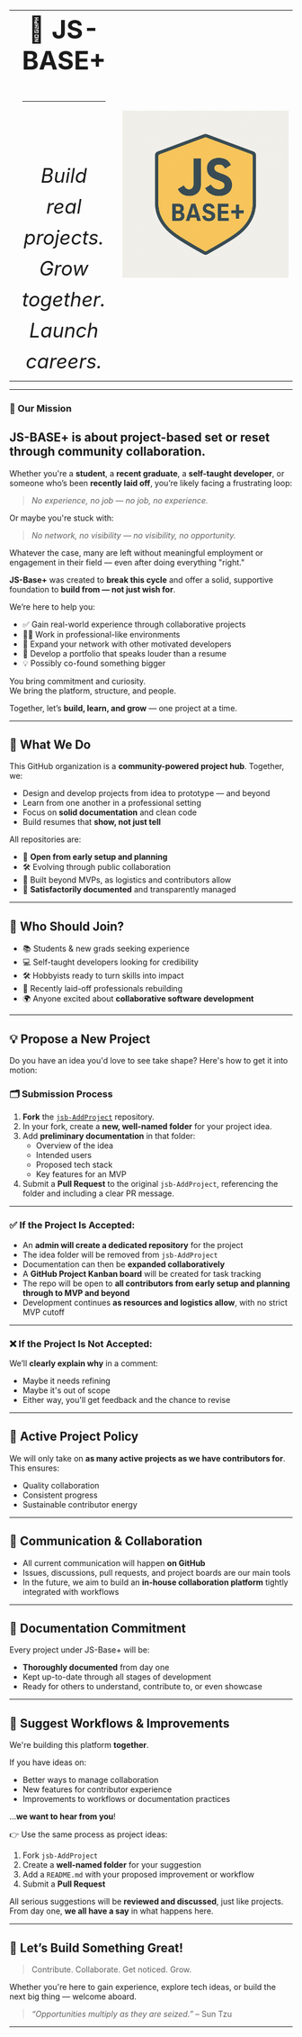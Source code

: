 <table align="center" style="width:100%; border:0;">
  <tr>
    <td align="center" valign="middle" width="25%" style="font-size: 45px; font-weight: bold;">
      <div>
        🌟 JS-BASE+  
        <hr/>
        <br/>
        <span style="font-size: 35px; font-weight: normal;"><em>Build real projects. Grow together. Launch careers.</em></span>
      </div>
    </td>
    <td align="center" width="75%">
      <img src="logo.png" alt="JS-Base+ Logo" width="300"/>
    </td>
  </tr>
</table>

---

### 🎯 Our Mission 
 
## **JS-BASE+ is about project-based set or reset through community collaboration.**

Whether you're a **student**, a **recent graduate**, a **self-taught developer**, or someone who’s been **recently laid off**, you’re likely facing a frustrating loop:

> _No experience, no job — no job, no experience._

Or maybe you're stuck with:

> _No network, no visibility — no visibility, no opportunity._

Whatever the case, many are left without meaningful employment or engagement in their field — even after doing everything "right."

**JS-Base+** was created to **break this cycle** and offer a solid, supportive foundation to **build from — not just wish for**.

We’re here to help you:
- ✅ Gain real-world experience through collaborative projects
- 🧑‍💻 Work in professional-like environments
- 💬 Expand your network with other motivated developers
- 🚀 Develop a portfolio that speaks louder than a resume
- 💡 Possibly co-found something bigger

You bring commitment and curiosity.  
We bring the platform, structure, and people.

Together, let’s **build, learn, and grow** — one project at a time.

---

## 🚀 What We Do

This GitHub organization is a **community-powered project hub**. Together, we:
- Design and develop projects from idea to prototype — and beyond
- Learn from one another in a professional setting
- Focus on **solid documentation** and clean code
- Build resumes that **show, not just tell**

All repositories are:
- 📂 **Open from early setup and planning**
- 🛠️ Evolving through public collaboration
- 📌 Built beyond MVPs, as logistics and contributors allow
- 🧾 **Satisfactorily documented** and transparently managed

---

## 👥 Who Should Join?

- 📚 Students & new grads seeking experience
- 💻 Self-taught developers looking for credibility
- 🛠️ Hobbyists ready to turn skills into impact
- 💼 Recently laid-off professionals rebuilding
- 🌍 Anyone excited about **collaborative software development**

---

## 💡 Propose a New Project

Do you have an idea you'd love to see take shape? Here's how to get it into motion:

### 🗂️ Submission Process

1. **Fork** the [`jsb-AddProject`](https://github.com/JS-Base/jsb-AddProject) repository.
2. In your fork, create a **new, well-named folder** for your project idea.
3. Add **preliminary documentation** in that folder:
   - Overview of the idea
   - Intended users
   - Proposed tech stack
   - Key features for an MVP
4. Submit a **Pull Request** to the original `jsb-AddProject`, referencing the folder and including a clear PR message.

---

### ✅ If the Project Is Accepted:

- An **admin will create a dedicated repository** for the project
- The idea folder will be removed from `jsb-AddProject`
- Documentation can then be **expanded collaboratively**
- A **GitHub Project Kanban board** will be created for task tracking
- The repo will be open to **all contributors from early setup and planning through to MVP and beyond**
- Development continues **as resources and logistics allow**, with no strict MVP cutoff

---

### ❌ If the Project Is Not Accepted:

We’ll **clearly explain why** in a comment:
- Maybe it needs refining
- Maybe it's out of scope
- Either way, you'll get feedback and the chance to revise

---

## 📌 Active Project Policy

We will only take on **as many active projects as we have contributors for**. This ensures:
- Quality collaboration
- Consistent progress
- Sustainable contributor energy

---

## 📣 Communication & Collaboration

- All current communication will happen **on GitHub**
- Issues, discussions, pull requests, and project boards are our main tools
- In the future, we aim to build an **in-house collaboration platform** tightly integrated with workflows

---

## 📘 Documentation Commitment

Every project under JS-Base+ will be:
- **Thoroughly documented** from day one
- Kept up-to-date through all stages of development
- Ready for others to understand, contribute to, or even showcase

---

## 🧠 Suggest Workflows & Improvements

We're building this platform **together**.

If you have ideas on:
- Better ways to manage collaboration
- New features for contributor experience
- Improvements to workflows or documentation practices

…**we want to hear from you**!

👉 Use the same process as project ideas:
1. Fork `jsb-AddProject`
2. Create a **well-named folder** for your suggestion
3. Add a `README.md` with your proposed improvement or workflow
4. Submit a **Pull Request**

All serious suggestions will be **reviewed and discussed**, just like projects.  
From day one, **we all have a say** in what happens here.

---

## 🤝 Let’s Build Something Great!

> Contribute. Collaborate. Get noticed. Grow.

Whether you're here to gain experience, explore tech ideas, or build the next big thing — welcome aboard.

> _“Opportunities multiply as they are seized.”_ – Sun Tzu

---
